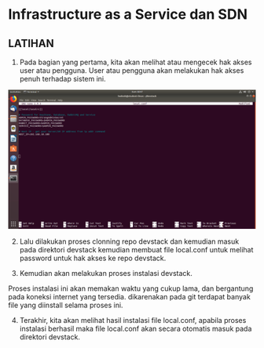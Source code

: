 # Infrastructure as a Service dan SDN

## LATIHAN

1. Pada bagian yang pertama, kita akan melihat atau mengecek hak akses user atau pengguna.
User atau pengguna akan melakukan hak akses penuh terhadap sistem ini.

![](img/01.png)

2. Lalu dilakukan proses clonning repo devstack dan kemudian masuk pada direktori devstack kemudian membuat file local.conf untuk melihat password untuk hak akses ke repo devstack.


3. Kemudian akan melakukan proses instalasi devstack.


Proses instalasi ini akan memakan waktu yang cukup lama, dan bergantung pada koneksi internet yang tersedia. dikarenakan pada git terdapat banyak file yang diinstall selama proses ini.


4. Terakhir, kita akan melihat hasil instalasi file local.conf, apabila proses instalasi berhasil maka file local.conf akan secara otomatis masuk pada direktori devstack.